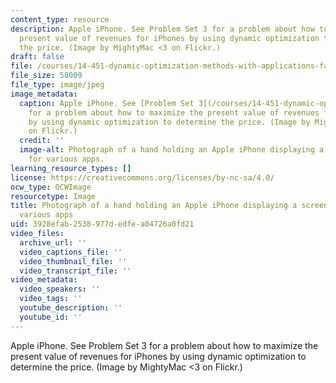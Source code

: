 ```yaml
---
content_type: resource
description: Apple iPhone. See Problem Set 3 for a problem about how to maximize the
  present value of revenues for iPhones by using dynamic optimization to determine
  the price. (Image by MightyMac <3 on Flickr.)
draft: false
file: /courses/14-451-dynamic-optimization-methods-with-applications-fall-2009/3928efab2538977dedfea04726a0fd21_14-451f09.jpg
file_size: 58009
file_type: image/jpeg
image_metadata:
  caption: Apple iPhone. See [Problem Set 3](/courses/14-451-dynamic-optimization-methods-with-applications-fall-2009/pages/assignments)
    for a problem about how to maximize the present value of revenues for iPhones
    by using dynamic optimization to determine the price. (Image by MightyMac \\\<3
    on Flickr.)
  credit: ''
  image-alt: Photograph of a hand holding an Apple iPhone displaying a screen of icons
    for various apps.
learning_resource_types: []
license: https://creativecommons.org/licenses/by-nc-sa/4.0/
ocw_type: OCWImage
resourcetype: Image
title: Photograph of a hand holding an Apple iPhone displaying a screen of icons for
  various apps
uid: 3928efab-2538-977d-edfe-a04726a0fd21
video_files:
  archive_url: ''
  video_captions_file: ''
  video_thumbnail_file: ''
  video_transcript_file: ''
video_metadata:
  video_speakers: ''
  video_tags: ''
  youtube_description: ''
  youtube_id: ''
---
```

Apple iPhone. See Problem Set 3 for a problem about how to maximize the present value of revenues for iPhones by using dynamic optimization to determine the price. (Image by MightyMac <3 on Flickr.)